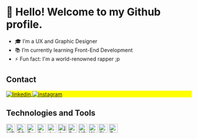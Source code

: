 # 👋 Hello! Welcome to my Github profile.

- 🎓 I’m a UX and Graphic Designer <!-- - 🔭 I’m currently working at [Link visible name](https://address.com) -->
- 📚 I’m currently learning Front-End Development
- ⚡ Fun fact: I'm a world-renowned rapper ;p

## Contact

<p align="left" style="background:yellow">
<a href="https://linkedin.com/in/gprado-dev" target="_blank">
  <img align="center" src="https://img.shields.io/badge/-gprado.dev-05122A?style=flat&logo=linkedin" alt="linkedin"/>
</a>
<a href="https://instagram.com/pradorap" target="_blank">
 <img align="center" src="https://img.shields.io/badge/-pradorap-05122A?style=flat&logo=instagram" alt="instagram"/>
</a>
</p>

## Technologies and Tools

<img src="https://cdn.jsdelivr.net/gh/devicons/devicon/icons/html5/html5-original.svg" alt="HTML5" width="24px" height="24px" display="inline"/>
<img src="https://cdn.jsdelivr.net/gh/devicons/devicon/icons/css3/css3-original.svg" alt="CSS3" width="24px" height="24px" display="inline"/>
<img src="https://cdn.jsdelivr.net/gh/devicons/devicon/icons/bootstrap/bootstrap-original.svg" alt="Bootstrap" width="24px" height="24px" display="inline"/>
<img src="https://cdn.jsdelivr.net/gh/devicons/devicon/icons/sass/sass-original.svg" alt="Sass" width="24px" height="24px" display="inline"/>
<img src="https://cdn.jsdelivr.net/gh/devicons/devicon/icons/javascript/javascript-original.svg" alt="JavaScript"width="24px" height="24px" display="inline"/>
<img src="https://cdn.jsdelivr.net/gh/devicons/devicon/icons/jquery/jquery-original.svg" alt="jQuery" width="24px" height="24px" display="inline"/>
<img src="https://cdn.jsdelivr.net/gh/devicons/devicon/icons/react/react-original.svg" alt="React" width="24px" height="24px" display="inline"/>

<img src="https://cdn.jsdelivr.net/gh/devicons/devicon/icons/vscode/vscode-original.svg" alt="VSCode" width="24px" height="24px" display="inline"/>
<img src="https://cdn.jsdelivr.net/gh/devicons/devicon/icons/wordpress/wordpress-plain.svg" alt="WordPress" width="24px" height="24px display="inline""/>
<img src="https://cdn.jsdelivr.net/gh/devicons/devicon/icons/figma/figma-original.svg" alt="Figma" width="24px" height="24px" display="inline"/>
<img src="https://cdn.jsdelivr.net/gh/devicons/devicon/icons/trello/trello-plain.svg" alt="Trello" width="24px" height="24px" display="inline"/>
<!--
**gprado-dev/gprado-dev** is a ✨ _special_ ✨ repository because its `README.md` (this file) appears on your GitHub profile.

Here are some ideas to get you started:

- 🔭 I’m currently working on ...
- 🌱 I’m currently learning ...
- 👯 I’m looking to collaborate on ...
- 🤔 I’m looking for help with ...
- 💬 Ask me about ...
- 📫 How to reach me: ...
- 😄 Pronouns: ...
- ⚡ Fun fact: ...
-->
